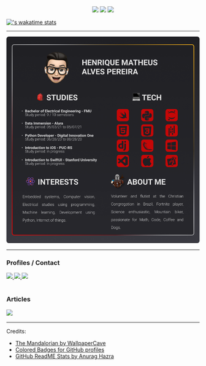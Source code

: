 <center>
  <div style="float" display="flex" flex-direction="row">
    <img flex="auto" src="https://github-readme-stats.vercel.app/api?username=HenriqueMAP&title_color=FFB719&icon_color=FFB719&bg_color=202024&text_color=D9D9D9&hide_border=true&include_all_commits=true&show_icons=true">
    <img flex="auto" src="https://github-readme-stats.vercel.app/api/top-langs/?username=HenriqueMAP&title_color=FFB719&icon_color=FFB719&bg_color=202021&text_color=D9D9D9&hide_border=true&layout=compact&langs_count=8"> 
    <img flex="auto" src="https://github-readme-stats.vercel.app/api/wakatime?username=HenriqueMAP">  
  </div>
</center>

 [![ 's wakatime stats](https://github-readme-stats.vercel.app/api/wakatime?username=HenriqueMAP)](https://github.com/anuraghazra/github-readme-stats)

<hr>
<img width="auto" src="https://github.com/HenriqueMAP/HenriqueMap/blob/master/GitHub-Versao4-3-07-21.png?raw=true">
<hr>

<h3>Profiles / Contact</h3>
<div>
<a target="_blank" href="https://www.linkedin.com/in/henrique-matheus-alves-pereira">
  <img src="./svg/social/linkedin.svg">
</a>

<a target="_blank" href="https://app.rocketseat.com.br/me/henrique-matheus-alves-pereira-1595861149">
  <img src="./svg/social/Rocketseat.svg">
</a>

<a target="_blank" href="https://web.digitalinnovation.one/users/henrique_map">
  <img src="./svg/social/Digital%20Innovation%20One.svg">
</a>
</div>
<br>

<h3>Articles</h3>
<div>
<a target="_blank" href="https://medium.com/@henrique.map">
  <img src="./svg/blogs/medium.svg">
</a>
</div>

<hr>

Credits: 
- [The Mandalorian by WallpaperCave](https://wallpapercave.com/w/wp5137596)
- [Colored Badges for GitHub profiles](https://github.com/MikeCodesDotNET/ColoredBadges)
- [GitHub ReadME Stats by Anurag Hazra](https://github.com/anuraghazra/github-readme-stats)
